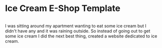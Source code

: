 # Ice Cream E-Shop Template

<img href='/public/homepage.png'>

I was sitting around my apartment wanting to eat some ice cream but I didn't have any and it was raining outside. So instead of going out to get some ice cream I did the next best thing, created a website dedicated to ice cream.
